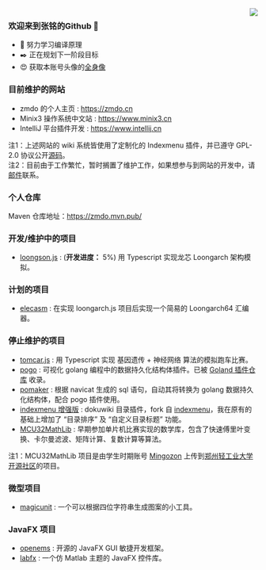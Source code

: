 <img align="right" src="https://github-readme-stats.vercel.app/api?username=zmdo&show_icons=true&icon_color=CE1D2D&text_color=718096&bg_color=ffffff&hide_title=true" />

### 欢迎来到张铭的Github 👋
- 📖 努力学习编译原理
- ✒️ 正在规划下一阶段目标
- 😍 获取本账号头像的[全身像](https://github.com/zmdo/zmdo/blob/master/%E3%81%BF%E3%82%86%E3%81%8D%20(%E7%94%BB%E5%B8%88-%E5%96%B5%E5%92%95%E5%85%88%E6%A3%AE).jpg)

### 目前维护的网站
- zmdo 的个人主页 : https://zmdo.cn
- Minix3 操作系统中文站 : https://www.minix3.cn
- IntelliJ 平台插件开发 : https://www.intellij.cn

注1：上述网站的 wiki 系统皆使用了定制化的 Indexmenu 插件，并已遵守 GPL-2.0 协议公开[源码](https://github.com/zmdo/indexmenu)。\
注2：目前由于工作繁忙，暂时搁置了维护工作，如果想参与到网站的开发中，请[邮件](mailto://i@zmdo.cn)联系。

### 个人仓库
Maven 仓库地址：https://zmdo.mvn.pub/

### 开发/维护中的项目
- [loongson.js](https://github.com/zmdo/loongson.js) : (**开发进度：** 5%) 用 Typescript 实现龙芯 Loongarch 架构模拟。

### 计划的项目
- [elecasm](https://github.com/zmdo/elecasm) : 在实现 loongarch.js 项目后实现一个简易的 Loongarch64 汇编器。

### 停止维护的项目
- [tomcar.js](https://github.com/zmdo/tomcar.js) : 用 Typescript 实现 基因遗传 + 神经网络 算法的模拟跑车比赛。
- [pogo](https://github.com/zmdo/pogo) : 可视化 golang 编程中的数据持久化结构体插件。已被 [Goland 插件仓库](https://plugins.jetbrains.com/plugin/16372-pogo) 收录。
- [pomaker](https://github.com/zmdo/pomaker) : 根据 navicat 生成的 sql 语句，自动其将转换为 golang 数据持久化结构体，配合 pogo 插件使用。
- [indexmenu 增强版](https://github.com/zmdo/indexmenu) : dokuwiki 目录插件，fork 自 [indexmenu](https://github.com/samuelet/indexmenu)，我在原有的基础上增加了 “目录排序” 及 “自定义目录标题” 功能。
- [MCU32MathLib](https://github.com/openzzuli/MCU32MathLib) : 早期参加单片机比赛实现的数学库，包含了快速傅里叶变换、卡尔曼滤波、矩阵计算、复数计算等算法。

注1：MCU32MathLib 项目是由学生时期账号 [Mingozon](https://github.com/MingoZon) 上传到[郑州轻工业大学开源社区](https://github.com/openzzuli)的项目。

### 微型项目
- [magicunit](https://github.com/zmdo/magicunit) : 一个可以根据四位字符串生成图案的小工具。

### JavaFX 项目
- [openems](https://github.com/zmdo/openems) : 开源的 JavaFX GUI 敏捷开发框架。
- [labfx](https://github.com/zmdo/labfx) : 一个仿 Matlab 主题的 JavaFX 控件库。
